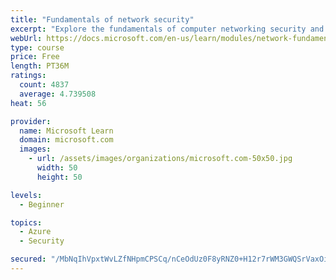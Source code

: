```yaml
---
title: "Fundamentals of network security"
excerpt: "Explore the fundamentals of computer networking security and monitoring."
webUrl: https://docs.microsoft.com/en-us/learn/modules/network-fundamentals-2/
type: course
price: Free
length: PT36M
ratings:
  count: 4837
  average: 4.739508
heat: 56

provider:
  name: Microsoft Learn
  domain: microsoft.com
  images:
    - url: /assets/images/organizations/microsoft.com-50x50.jpg
      width: 50
      height: 50

levels:
  - Beginner

topics:
  - Azure
  - Security

secured: "/MbNqIhVpxtWvLZfNHpmCPSCq/nCeOdUz0F8yRNZ0+H12r7rWM3GWQSrVaxOikt8d3veX3hzvPM2NDYbS+2PWzrYUOKltvJGw9kdzu4ZC0LaRpAWTq0nyBWZ/gJU3WcX61XEFKyjgW7e812+quimOrfB/WUAQAg9ctb52gkzpMaUIEmmWWbkAsf/pGp/3jg4ph18reuYbSi+ySqgxTpFrYjKZwkiydqohyXxDzljFCl3Qf6adgxWnrcQJJthn466w5lnVmwH4zwc64r6+JLprLmeFlh+szTGB1ZWGYwUenGXnmFno+tsR0vcfsqg8RR29+oDWWB2P/AhMrtjWtaKnGP06tmBiLeMfAJgDX8B88l5OpS3tmU1Ra3CzOGVaoG60Fuuf+HNA1YLRoal1x9FS8r34dFFYTNDr6JyR89mGxs=;voCFwbbqokrRgPuUdk8bLw=="
---
```


